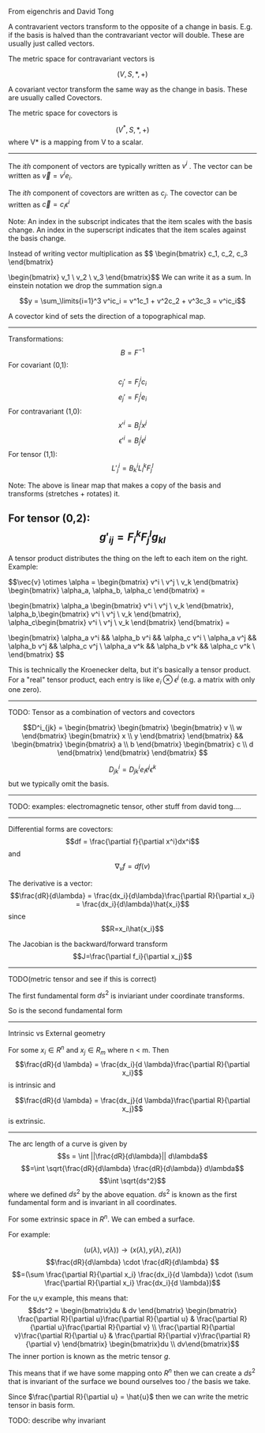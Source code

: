 From eigenchris and David Tong

A contravarient vectors transform to the opposite of a change in basis.  E.g. if the basis is halved than the contravariant vector will double.  These are usually just called vectors.

The metric space for contravariant vectors is

$$(V, S, *, +)$$

A covariant vector transform the same way as the change in basis.  These are usually called Covectors.

The metric space for covectors is

$$(V^*, S, *, +)$$
where V* is a mapping from V to a scalar.

----------------

The $ith$ component of vectors are typically written as $v^i$ .
The vector can be written as $\vec{v} = v^ie_i$.

The $ith$ component of covectors are written as $c_j$.
The covector can be written as $\vec{c} = c_i \epsilon^i$

Note: An index in the subscript indicates that the item scales with the basis change.  An index in the superscript indicates that the item scales against the basis change.


Instead of writing vector multiplication as $$
\begin{bmatrix}
c_1, c_2, c_3
\end{bmatrix}

\begin{bmatrix}
v_1 \\ v_2 \\ v_3
\end{bmatrix}$$
We can write it as a sum.   In einstein notation we drop the summation sign.a

$$y = \sum_\limits{i=1}^3 v^ic_i
= v^1c_1 + v^2c_2 + v^3c_3 =
v^ic_i$$

A covector kind of sets the direction of a topographical map.

-------------
Transformations:
$$B=F^{-1}$$
For covariant (0,1):

$$c_j' = F^i_jc_i$$
$$e_j' = F^i_je_i$$
For contravariant (1,0):
$$x'^i=B^i_j x^j$$
$$\epsilon'^i=B^i_j \epsilon^j$$
For tensor (1,1):
$$L'^i_j = B^i_k L^k_l F^l_j$$

Note: The above is linear map that makes a copy of the basis and transforms (stretches + rotates) it.

For tensor (0,2):
$$g'_{ij} = F^k_i F^l_j g_{kl}$$
$$$$
------------------

A tensor product distributes the thing on the left to each item on the right.  Example:

$$\vec{v} \otimes \alpha =
\begin{bmatrix}
v^i \\ v^j \\ v_k
\end{bmatrix}
\begin{bmatrix}
\alpha_a, \alpha_b, \alpha_c
\end{bmatrix} =

\begin{bmatrix}
\alpha_a
\begin{bmatrix}
v^i \\ v^j \\ v_k
\end{bmatrix},
\alpha_b,\begin{bmatrix}
v^i \\ v^j \\ v_k
\end{bmatrix}, \alpha_c\begin{bmatrix}
v^i \\ v^j \\ v_k
\end{bmatrix}
\end{bmatrix} =

\begin{bmatrix}
\alpha_a v^i && \alpha_b v^i &&  \alpha_c v^i \\
\alpha_a v^j && \alpha_b v^j &&  \alpha_c v^j \\
\alpha_a v^k && \alpha_b v^k &&  \alpha_c v^k \\
\end{bmatrix}
$$

This is technically the Kroenecker delta, but it's basically a tensor product.  For a "real" tensor product, each entry is like $e_i \otimes \epsilon^j$ (e.g. a matrix with only one zero).


------------------
TODO: Tensor as a combination of vectors and covectors

$$D^i_{jk} = 
\begin{bmatrix}
\begin{bmatrix}
\begin{bmatrix}
v \\ w
\end{bmatrix}
\begin{bmatrix}
x \\ y
\end{bmatrix}
\end{bmatrix} &&
\begin{bmatrix}
\begin{bmatrix}
a \\ b 
\end{bmatrix}
\begin{bmatrix}
c \\ d 
\end{bmatrix}
\end{bmatrix}
\end{bmatrix}
$$

$$D^i_{jk} = D^i_{jk}e_i\epsilon^j \epsilon^k$$ but we typically omit the basis.

---------------------
TODO: examples: electromagnetic tensor, other stuff from david tong....

--------------------
Differential forms are covectors:
$$df = \frac{\partial f}{\partial x^i}dx^i$$
and
$$\nabla_v f = df(v)$$

The derivative is a vector:
$$\frac{dR}{d\lambda} = \frac{dx_i}{d\lambda}\frac{\partial R}{\partial x_i} =
\frac{dx_i}{d\lambda}\hat{x_i}$$ since $$R=x_i\hat{x_i}$$

The Jacobian is the backward/forward transform
$$J=\frac{\partial f_i}{\partial x_j}$$

---------------------------

TODO(metric tensor and see if this is correct)

The first fundamental form $ds^2$ is inviariant under coordinate transforms.

So is the second fundamental form 

----------------------------------
Intrinsic vs External geometry

For some $x_i \in R^n$ and $x_j \in R_m$ where n < m.  Then
$$\frac{dR}{d \lambda} = \frac{dx_i}{d \lambda}\frac{\partial R}{\partial x_i}$$ is intrinsic and 

$$\frac{dR}{d \lambda} = \frac{dx_j}{d \lambda}\frac{\partial R}{\partial x_j}$$ is extrinsic.

------------------------

The arc length of a curve is given by
$$s = \int ||\frac{dR}{d\lambda}|| d\lambda$$
$$=\int \sqrt{\frac{dR}{d\lambda} \frac{dR}{d\lambda}} d\lambda$$
$$\int \sqrt{ds^2}$$
where we defined $ds^2$ by the above equation.  $ds^2$ is known as the first fundamental form and is invariant in all coordinates.

For some extrinsic space in $R^n$. We can embed a surface.

For example:

$$(u(\lambda), v(\lambda)) \rightarrow (x(\lambda), y(\lambda), z(\lambda))$$
$$\frac{dR}{d\lambda} \cdot \frac{dR}{d\lambda} $$
$$=(\sum \frac{\partial R}{\partial x_i} \frac{dx_i}{d \lambda}) \cdot 
(\sum \frac{\partial R}{\partial x_i} \frac{dx_i}{d \lambda})$$

For the u,v example, this means that:
$$ds^2 =
\begin{bmatrix}du & dv \end{bmatrix}
\begin{bmatrix}
\frac{\partial R}{\partial u}\frac{\partial R}{\partial u} & \frac{\partial R}{\partial u}\frac{\partial R}{\partial v} \\
\frac{\partial R}{\partial v}\frac{\partial R}{\partial u} & \frac{\partial R}{\partial v}\frac{\partial R}{\partial v}
\end{bmatrix}
\begin{bmatrix}du \\ dv\end{bmatrix}$$
The inner portion is known as the metric tensor $g$. 

This means that if we have some mapping onto $R^n$ then we can create a $ds^2$ that is invariant of the surface we bound ourselves too / the basis we take.

Since $\frac{\partial R}{\partial u} = \hat{u}$ then we can write the metric tensor in basis form.

TODO: describe why invariant